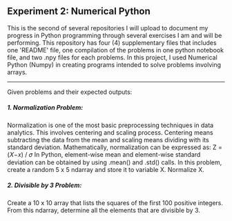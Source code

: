 ## Experiment 2: Numerical Python 
This is the second of several repositories I will upload to document my progress in Python programming through several exercises I am and will be performing. This repository has four (4) supplementary files that includes one 'README' file, one compilation of the problems in one python notebook file, and two .npy files for each problems. In this project, I used Numerical Python (Numpy) in creating programs intended to solve problems involving arrays.

------------
Given problems and their expected outputs:

##### 1. Normalization Problem: 
Normalization is one of the most basic preprocessing techniques in data analytics. This involves centering and scaling process. Centering means subtracting the data from the mean and scaling means dividing with its standard deviation. Mathematically, normalization can be expressed as: Z = (𝑋−𝑥) / 𝜎
In Python, element-wise mean and element-wise standard deviation can be obtained by using .mean() and .std() calls. In this problem, create a random 5 x 5 ndarray and store it to variable X. Normalize X.

##### 2. Divisible by 3 Problem: 
Create a 10 x 10 array that lists the squares of the first 100 positive integers. From this ndarray, determine all the elements that are divisible by 3.
